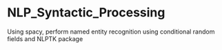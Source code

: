 # NLP_Syntactic_Processing
Using spacy, perform named entity recognition using conditional random fields and NLPTK package 
